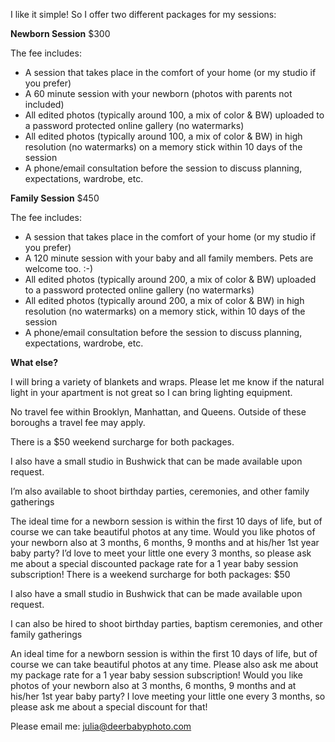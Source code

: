 I like it simple! So I offer two different packages for my sessions:

**Newborn Session** $300

The fee includes:

- A session that takes place in the comfort of your home (or my studio if you prefer)
- A 60 minute session with your newborn (photos with parents not included)
- All edited photos (typically around 100, a mix of color & BW) uploaded to a password protected online gallery (no watermarks)
- All edited photos (typically around 100, a mix of color & BW) in high resolution (no watermarks) on a memory stick within 10 days of the session
- A phone/email consultation before the session to discuss planning, expectations, wardrobe, etc.



**Family Session** $450

The fee includes:

- A session that takes place in the comfort of your home (or my studio if you prefer)
- A 120 minute session with your baby and all family members. Pets are welcome too. :-)
- All edited photos (typically around 200, a mix of color & BW) uploaded to a password protected online gallery (no watermarks)
- All edited photos (typically around 200, a mix of color & BW) in high resolution (no watermarks) on a memory stick, within 10 days of the session
- A phone/email consultation before the session to discuss planning, expectations, wardrobe, etc.


**What else?**

I will bring a variety of blankets and wraps. Please let me know if the natural light in your apartment is not great so I can bring lighting equipment. 

No travel fee within Brooklyn, Manhattan, and Queens.  Outside of these boroughs a travel fee may apply.

There is a $50 weekend surcharge for both packages.
 
I also have a small studio in Bushwick that can be made available upon request. 

I’m also available to shoot birthday parties, ceremonies, and other family gatherings

The ideal time for a newborn session is within the first 10 days of life, but of course we can take beautiful photos at any time.  Would you like photos of your newborn also at 3 months, 6 months, 9 months and at his/her 1st year baby party? I’d love to meet your little one every 3 months, so please ask me about a special discounted package rate for a 1 year baby session subscription!
There is a weekend surcharge for both packages: $50
 
I also have a small studio in Bushwick that can be made available upon
request. 

I can also be hired to shoot birthday parties, baptism ceremonies, and
other family gatherings

An ideal time for a newborn session is within the first 10 days of life, but of course we can take beautiful photos at any time. Please also ask me about my package rate for a 1 year baby session subscription! Would you like photos of your newborn also at 3 months, 6 months, 9 months and at his/her 1st year baby party? I love meeting your little one every 3 months, so please ask me about a special discount for that!
 
Please email me: [julia@deerbabyphoto.com](mailto:julia@deerbabyphoto.com)

